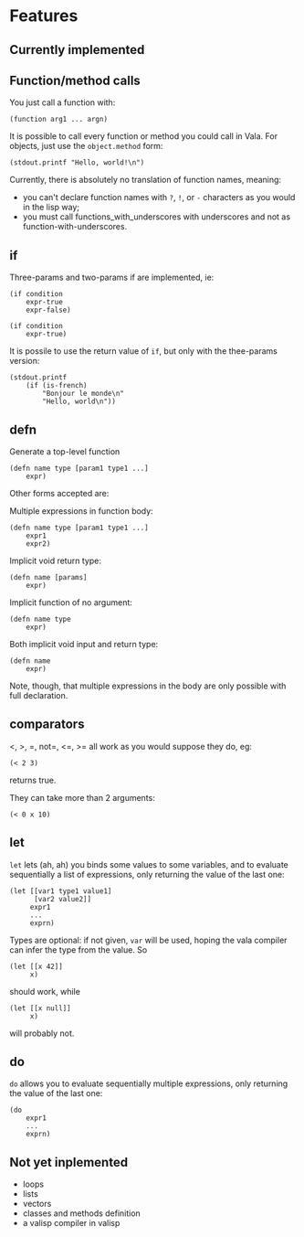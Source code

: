Features
========

Currently implemented
---------------------

## Function/method calls ##

You just call a function with:

```
(function arg1 ... argn)
```

It is possible to call every function or method you could call in
Vala. For objects, just use the `object.method` form:

```
(stdout.printf "Hello, world!\n")
```

Currently, there is absolutely no translation of function names,
meaning: 

* you can't declare function names with `?`, `!`, or `-` characters as
  you would in the lisp way;
* you must call functions_with_underscores with underscores and not as function-with-underscores.

## if ##

Three-params and two-params if are implemented, ie:

```
(if condition
    expr-true
    expr-false)
```

```
(if condition
    expr-true)
```

It is possile to use the return value of `if`, but only with the
thee-params version:

```
(stdout.printf 
    (if (is-french)
        "Bonjour le monde\n"
        "Hello, world\n"))
```


## defn ##

Generate a top-level function
```
(defn name type [param1 type1 ...]
    expr)
```
Other forms accepted are: 

Multiple expressions in function body:
```
(defn name type [param1 type1 ...]
    expr1
    expr2)
```

Implicit void return type:
```
(defn name [params]
    expr)
```

Implicit function of no argument:
```
(defn name type
    expr)
```

Both implicit void input and return type:
```
(defn name
    expr)
```

Note, though, that multiple expressions in the body are only possible
with full declaration.

## comparators ##

<, >, =, not=, <=, >= all work as you would suppose they do, eg:

```
(< 2 3)
```

returns true.

They can take more than 2 arguments:

```
(< 0 x 10)
```

## let ##

`let` lets (ah, ah) you binds some values to some variables, and to
evaluate sequentially a list of expressions, only returning the value
of the last one:

```
(let [[var1 type1 value1]
      [var2 value2]]
     expr1
     ...
     exprn)
```

Types are optional: if not given, `var` will be used, hoping the vala
compiler can infer the type from the value. So

```
(let [[x 42]]
     x)
```

should work, while

```
(let [[x null]]
     x)
```

will probably not.

## do ##

`do` allows you to evaluate sequentially multiple expressions, only
returning the value of the last one:

```
(do
    expr1
    ...
    exprn)
```

Not yet inplemented
-------------------

* loops
* lists
* vectors
* classes and methods definition
* a valisp compiler in valisp
